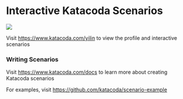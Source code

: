 # Interactive Katacoda Scenarios

[![](http://shields.katacoda.com/katacoda/yilin/count.svg)](https://www.katacoda.com/yilin "Get your profile on Katacoda.com")

Visit https://www.katacoda.com/yilin to view the profile and interactive scenarios

### Writing Scenarios
Visit https://www.katacoda.com/docs to learn more about creating Katacoda scenarios

For examples, visit https://github.com/katacoda/scenario-example
